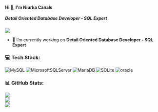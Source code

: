 #### Hi 👋, I'm Niurka Canals
##### **Detail Oriented Database Developer - SQL Expert**
[![](https://visitcount.itsvg.in/api?id=niurkacanals&icon=0&color=0)](https://visitcount.itsvg.in)
- 🔭 I’m currently working on **Detail Oriented Database Developer - SQL Expert**

### 💻 Tech Stack:
![MySQL](https://img.shields.io/badge/mysql-%2300f.svg?style=flat&logo=mysql&logoColor=white) ![MicrosoftSQLServer](https://img.shields.io/badge/Microsoft%20SQL%20Sever-CC2927?style=flat&logo=microsoft%20sql%20server&logoColor=white) ![MariaDB](https://img.shields.io/badge/MariaDB-003545?style=flat&logo=mariadb&logoColor=white) ![SQLite](https://img.shields.io/badge/sqlite-%2307405e.svg?style=flat&logo=sqlite&logoColor=white) ![oracle](https://img.shields.io/badge/oracle-%23F00000.svg?style=flat&logo=oracle&logoColor=white)
### 📊 GitHub Stats:
![](https://github-readme-stats.vercel.app/api?username=niurkacanals&theme=radical&hide_border=false&include_all_commits=false&count_private=false)<br/>
![](https://github-readme-streak-stats.herokuapp.com/?user=niurkacanals&theme=radical&hide_border=false)<br/>
![](https://github-readme-stats.vercel.app/api/top-langs/?username=niurkacanals&theme=radical&hide_border=false&include_all_commits=false&count_private=false&layout=compact)

